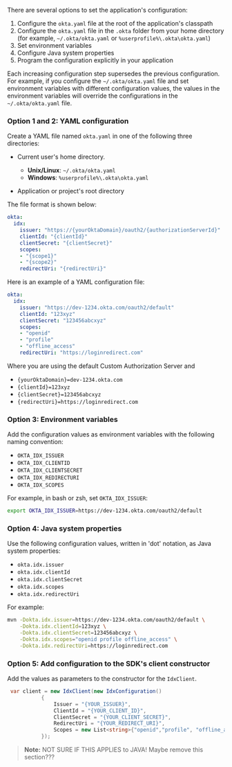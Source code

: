 There are several options to set the application's configuration:

1. Configure the `okta.yaml` file at the root of the application's classpath
2. Configure the `okta.yaml` file in the `.okta` folder from your home directory (for example, `~/.okta/okta.yaml` or `%userprofile%\.okta\okta.yaml`)
3. Set environment variables
4. Configure Java system properties
5. Program the configuration explicitly in your application

Each increasing configuration step supersedes the previous configuration. For example, if you configure the `~/.okta/okta.yaml` file and set environment variables with different configuration values, the values in the environment variables will override the configurations in the `~/.okta/okta.yaml` file.

### Option 1 and 2: YAML configuration

Create a YAML file named `okta.yaml` in one of the following three directories:

* Current user's home directory.
  * **Unix/Linux**:    `~/.okta/okta.yaml`
  * **Windows**:       `%userprofile%\.okta\okta.yaml`

* Application or project's root directory

The file format is shown below:

```yaml
okta:
  idx:
    issuer: "https://{yourOktaDomain}/oauth2/{authorizationServerId}"
    clientId: "{clientId}"
    clientSecret: "{clientSecret}"
    scopes:
    - "{scope1}"
    - "{scope2}"
    redirectUri: "{redirectUri}"
```

Here is an example of a YAML configuration file:

```yaml
okta:
  idx:
    issuer: "https://dev-1234.okta.com/oauth2/default"
    clientId: "123xyz"
    clientSecret: "123456abcxyz"
    scopes:
    - "openid"
    - "profile"
    - "offline_access"
    redirectUri: "https://loginredirect.com"
```

Where you are using the default Custom Authorization Server and

* `{yourOktaDomain}=dev-1234.okta.com`
* `{clientId}=123xyz`
* `{clientSecret}=123456abcxyz`
* `{redirectUri}=https://loginredirect.com`

### Option 3: Environment variables

Add the configuration values as environment variables with the following naming convention:

* `OKTA_IDX_ISSUER`
* `OKTA_IDX_CLIENTID`
* `OKTA_IDX_CLIENTSECRET`
* `OKTA_IDX_REDIRECTURI`
* `OKTA_IDX_SCOPES`

For example, in bash or zsh, set `OKTA_IDX_ISSUER`:

```zsh
export OKTA_IDX_ISSUER=https://dev-1234.okta.com/oauth2/default
```

### Option 4: Java system properties

Use the following configuration values, written in 'dot' notation, as Java system properties:

* `okta.idx.issuer`
* `okta.idx.clientId`
* `okta.idx.clientSecret`
* `okta.idx.scopes`
* `okta.idx.redirectUri`

For example:

```zsh
mvn -Dokta.idx.issuer=https://dev-1234.okta.com/oauth2/default \
    -Dokta.idx.clientId=123xyz \
    -Dokta.idx.clientSecret=123456abcxyz \
    -Dokta.idx.scopes="openid profile offline_access" \
    -Dokta.idx.redirectUri=https://loginredirect.com
```

### Option 5: Add configuration to the SDK's client constructor

Add the values as parameters to the constructor for the `IdxClient`.

```csharp
 var client = new IdxClient(new IdxConfiguration()
           {
               Issuer = "{YOUR_ISSUER}",
               ClientId = "{YOUR_CLIENT_ID}",
               ClientSecret = "{YOUR_CLIENT_SECRET}",
               RedirectUri = "{YOUR_REDIRECT_URI}",
               Scopes = new List<string>{"openid","profile", "offline_access"}
           });
```

> **Note:** NOT SURE IF THIS APPLIES to JAVA! Maybe remove this section???
